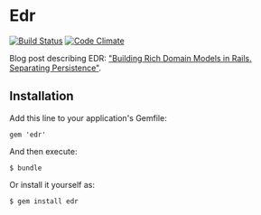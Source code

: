 # Edr

[![Build Status](https://secure.travis-ci.org/elight/edr.png)](http://travis-ci.org/elight/edr)
[![Code Climate](https://codeclimate.com/github/elight/edr.png)](http://codeclimate.com/elight/edr)

Blog post describing EDR: ["Building Rich Domain Models in Rails. Separating Persistence"](http://engineering.nulogy.com/posts/building-rich-domain-models-in-rails-separating-persistence).

## Installation

Add this line to your application's Gemfile:

    gem 'edr'

And then execute:

    $ bundle

Or install it yourself as:

    $ gem install edr

